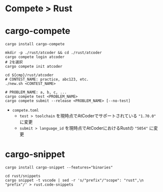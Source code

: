 # Compete > Rust

# cargo-compete
```
cargo install cargo-compete

mkdir -p ./rust/atcoder && cd ./rust/atcoder
cargo compete login atcoder
# 2を選択
cargo compete init atcoder

cd ${cmp}/rust/atcoder
# CONTEST_NAME: practice, abc123, etc.
./new.sh <CONTEST_NAME>

# PROBLEM_NAME: a, b, c, ...
cargo compete test <PROBLEM_NAME>
cargo compete submit --release <PROBLEM_NAME> [--no-test]
```
- `compete.toml`
    - `test > toolchain` を現時点でAtCoderでサポートされている `"1.70.0"` に変更
    - `submit > language_id` を現時点でAtCoderにおけるRustの `"5054"` に変更


# cargo-snippet
```
cargo install cargo-snippet --features="binaries"

cd rust/snippets
cargo snippet -t vscode | sed -r 's/"prefix"/"scope": "rust",\n    "prefix"/' > rust.code-snippets

